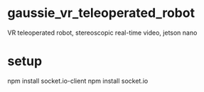 # gaussie_vr_teleoperated_robot
VR teleoperated robot, stereoscopic real-time video, jetson nano

# setup
npm install socket.io-client
npm install socket.io